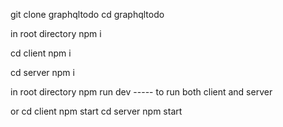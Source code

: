 git clone graphqltodo
cd graphqltodo

in root directory
npm i

cd client
npm i

cd server 
npm i

in root directory
npm run dev ----- to run both client and server

or 
cd client 
npm start
cd server 
npm start
